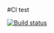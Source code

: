 #CI test

[![Build status](https://ci.appveyor.com/api/projects/status/wup9406bdxqij19d?svg=true)](https://ci.appveyor.com/project/89YAMAL/ajs6-2)